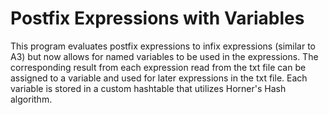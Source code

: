# Postfix Expressions with Variables
This program evaluates postfix expressions to infix expressions (similar to A3) but now allows for named variables to be used in the expressions. The corresponding result from each expression read from the txt file can be assigned to a variable and used for later expressions in the txt file. Each variable is stored in a custom hashtable that utilizes Horner's Hash algorithm.